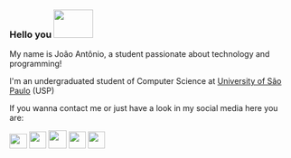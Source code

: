 ### Hello you <img src="https://media.giphy.com/media/bcKmIWkUMCjVm/giphy.gif" width="70" height="50"/>


My name is João Antônio, a student passionate about technology and programming!
  
 
I'm an undergraduated student of Computer Science at [University of São Paulo](https://www5.usp.br/) (USP)

If you wanna contact me or just have a look in my social media here you are:

[<img src="https://logodownload.org/wp-content/uploads/2014/09/twitter-logo-4.png" width="31" height="26"/>](https://twitter.com/JMilhorim)
[<img src="https://image.flaticon.com/icons/png/512/174/174857.png" width="30" height="30"/>](https://www.linkedin.com/in/jo%C3%A3o-ant%C3%B4nio-misson-milhorim-1b39141b8/)
[<img src="https://listimg.pinclipart.com/picdir/s/2-21918_download-transparent-background-facebook-logo-clipart-facebook-logo.png" width="32" height="32"/>](https://www.facebook.com/joao.antonio.misson)
[<img src="https://ncmarketing.com.br/wp-content/uploads/2019/01/new-instagram-logo-png-transparent.png" width="30" height="30"/>](https://www.instagram.com/joao_misson/?hl=pt-br)
[<img src="https://upload.wikimedia.org/wikipedia/commons/thumb/e/ec/Medium_logo_Monogram.svg/1200px-Medium_logo_Monogram.svg.png" width="30" height="30"/>](https://medium.com/@joao.misson)
